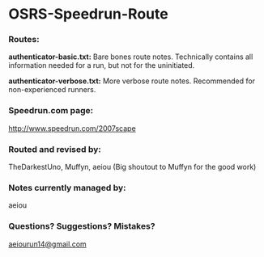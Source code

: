 # OSRS-Speedrun-Route

### Routes:

**authenticator-basic.txt:** Bare bones route notes. Technically contains all information needed for a run, but not for the uninitiated.

**authenticator-verbose.txt:** More verbose route notes. Recommended for non-experienced runners.


### Speedrun.com page:

http://www.speedrun.com/2007scape


### Routed and revised by:

TheDarkestUno, Muffyn, aeiou
(Big shoutout to Muffyn for the good work)

### Notes currently managed by:

aeiou


### Questions? Suggestions? Mistakes?

aeiourun14@gmail.com
